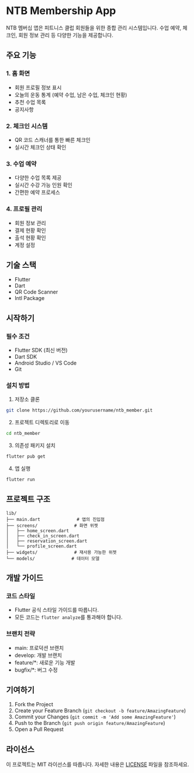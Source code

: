 # NTB Membership App

NTB 멤버십 앱은 피트니스 클럽 회원들을 위한 종합 관리 시스템입니다. 수업 예약, 체크인, 회원 정보 관리 등 다양한 기능을 제공합니다.

## 주요 기능

### 1. 홈 화면
- 회원 프로필 정보 표시
- 오늘의 운동 통계 (예약 수업, 남은 수업, 체크인 현황)
- 추천 수업 목록
- 공지사항

### 2. 체크인 시스템
- QR 코드 스캐너를 통한 빠른 체크인
- 실시간 체크인 상태 확인

### 3. 수업 예약
- 다양한 수업 목록 제공
- 실시간 수강 가능 인원 확인
- 간편한 예약 프로세스

### 4. 프로필 관리
- 회원 정보 관리
- 결제 현황 확인
- 출석 현황 확인
- 계정 설정

## 기술 스택

- Flutter
- Dart
- QR Code Scanner
- Intl Package

## 시작하기

### 필수 조건
- Flutter SDK (최신 버전)
- Dart SDK
- Android Studio / VS Code
- Git

### 설치 방법

1. 저장소 클론
```bash
git clone https://github.com/yourusername/ntb_member.git
```

2. 프로젝트 디렉토리로 이동
```bash
cd ntb_member
```

3. 의존성 패키지 설치
```bash
flutter pub get
```

4. 앱 실행
```bash
flutter run
```

## 프로젝트 구조

```
lib/
├── main.dart              # 앱의 진입점
├── screens/              # 화면 위젯
│   ├── home_screen.dart
│   ├── check_in_screen.dart
│   ├── reservation_screen.dart
│   └── profile_screen.dart
├── widgets/              # 재사용 가능한 위젯
└── models/              # 데이터 모델
```

## 개발 가이드

### 코드 스타일
- Flutter 공식 스타일 가이드를 따릅니다.
- 모든 코드는 `flutter analyze`를 통과해야 합니다.

### 브랜치 전략
- main: 프로덕션 브랜치
- develop: 개발 브랜치
- feature/*: 새로운 기능 개발
- bugfix/*: 버그 수정

## 기여하기

1. Fork the Project
2. Create your Feature Branch (`git checkout -b feature/AmazingFeature`)
3. Commit your Changes (`git commit -m 'Add some AmazingFeature'`)
4. Push to the Branch (`git push origin feature/AmazingFeature`)
5. Open a Pull Request

## 라이선스

이 프로젝트는 MIT 라이선스를 따릅니다. 자세한 내용은 [LICENSE](LICENSE) 파일을 참조하세요.

